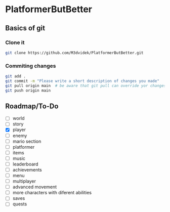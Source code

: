 # PlatformerButBetter
## Basics of git
### Clone it
``` bash
git clone https://github.com/M3dvidek/PlatformerButBetter.git
```
### Commiting changes
``` bash
git add .
git commit -m "Please write a short description of changes you made"
git pull origin main  # be aware that git pull can override yor changes if you didn't commit them
git push origin main
```
## Roadmap/To-Do
- [ ] world
- [ ] story
- [x] player
- [ ] enemy
- [ ] mario section
- [ ] platformer
- [ ] items
- [ ] music
- [ ] leaderboard
- [ ] achievements
- [ ] menu
- [ ] multiplayer
- [ ] advanced movement
- [ ] more characters with diferent abilities
- [ ] saves
- [ ] quests
